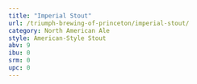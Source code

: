 ```yaml
---
title: "Imperial Stout"
url: /triumph-brewing-of-princeton/imperial-stout/
category: North American Ale
style: American-Style Stout
abv: 9
ibu: 0
srm: 0
upc: 0
---
```


